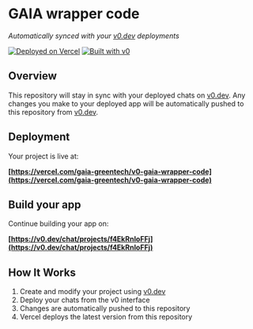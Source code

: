 # GAIA wrapper code

*Automatically synced with your [v0.dev](https://v0.dev) deployments*

[![Deployed on Vercel](https://img.shields.io/badge/Deployed%20on-Vercel-black?style=for-the-badge&logo=vercel)](https://vercel.com/gaia-greentech/v0-gaia-wrapper-code)
[![Built with v0](https://img.shields.io/badge/Built%20with-v0.dev-black?style=for-the-badge)](https://v0.dev/chat/projects/f4EkRnIoFFj)

## Overview

This repository will stay in sync with your deployed chats on [v0.dev](https://v0.dev).
Any changes you make to your deployed app will be automatically pushed to this repository from [v0.dev](https://v0.dev).

## Deployment

Your project is live at:

**[https://vercel.com/gaia-greentech/v0-gaia-wrapper-code](https://vercel.com/gaia-greentech/v0-gaia-wrapper-code)**

## Build your app

Continue building your app on:

**[https://v0.dev/chat/projects/f4EkRnIoFFj](https://v0.dev/chat/projects/f4EkRnIoFFj)**

## How It Works

1. Create and modify your project using [v0.dev](https://v0.dev)
2. Deploy your chats from the v0 interface
3. Changes are automatically pushed to this repository
4. Vercel deploys the latest version from this repository